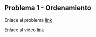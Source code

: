 ## Problema 1 - Ordenamiento

Enlace al problema [link](https://codeforces.com/contest/1629/problem/A)

Enlace al video [link](https://youtu.be/SK04PPO0lEs)
